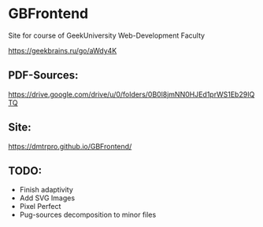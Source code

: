 # GBFrontend
Site for course of GeekUniversity Web-Development Faculty

https://geekbrains.ru/go/aWdy4K

## PDF-Sources:
https://drive.google.com/drive/u/0/folders/0B0l8jmNN0HJEd1prWS1Eb29IQTQ

## Site:
https://dmtrpro.github.io/GBFrontend/

## TODO:
* Finish adaptivity
* Add SVG Images
* Pixel Perfect
* Pug-sources decomposition to minor files